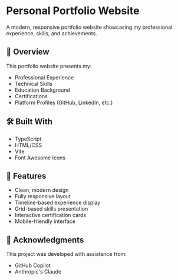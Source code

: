 # Personal Portfolio Website

A modern, responsive portfolio website showcasing my professional experience, skills, and achievements.

## 🌟 Overview

This portfolio website presents my:
- Professional Experience
- Technical Skills
- Education Background
- Certifications
- Platform Profiles (GitHub, LinkedIn, etc.)

## 🛠️ Built With

- TypeScript
- HTML/CSS
- Vite
- Font Awesome Icons

## 🚀 Features

- Clean, modern design
- Fully responsive layout
- Timeline-based experience display
- Grid-based skills presentation
- Interactive certification cards
- Mobile-friendly interface

## 🙏 Acknowledgments

This project was developed with assistance from:
- GitHub Copilot
- Anthropic's Claude